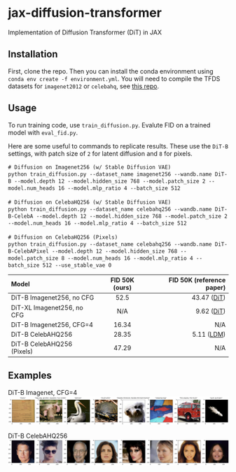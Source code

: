 # jax-diffusion-transformer
Implementation of Diffusion Transformer (DiT) in JAX

## Installation
First, clone the repo. Then you can install the conda environment using `conda env create -f environment.yml`. You will need to compile the TFDS datasets for `imagenet2012` or `celebahq`, see [this repo](https://github.com/kvfrans/tfds_builders).

## Usage
To run training code, use `train_diffusion.py`. Evalute FID on a trained model with `eval_fid.py`.

Here are some useful to commands to replicate results. These use the `DiT-B` settings, with patch size of `2` for latent diffusion and `8` for pixels.
```
# Diffusion on Imagenet256 (w/ Stable Diffusion VAE)
python train_diffusion.py --dataset_name imagenet256 --wandb.name DiT-B --model.depth 12 --model.hidden_size 768 --model.patch_size 2 --model.num_heads 16 --model.mlp_ratio 4 --batch_size 512

# Diffusion on CelebaHQ256 (w/ Stable Diffusion VAE)
python train_diffusion.py --dataset_name celebahq256 --wandb.name DiT-B-CelebA --model.depth 12 --model.hidden_size 768 --model.patch_size 2 --model.num_heads 16 --model.mlp_ratio 4 --batch_size 512

# Diffusion on CelebaHQ256 (Pixels)
python train_diffusion.py --dataset_name celebahq256 --wandb.name DiT-B-CelebAPixel --model.depth 12 --model.hidden_size 768 --model.patch_size 8 --model.num_heads 16 --model.mlp_ratio 4 --batch_size 512 --use_stable_vae 0
```

| Model              | FID 50K (ours) | FID 50K (reference paper) |
| :---------------- | :------: | ----: |
| DiT-B Imagenet256, no CFG         |   52.5  | 43.47  ([DiT](https://arxiv.org/pdf/2212.09748))|
| DiT-XL Imagenet256, no CFG     |   N/A  | 9.62  ([DiT](https://arxiv.org/pdf/2212.09748))|
| DiT-B Imagenet256, CFG=4     |  16.34   | N/A|
| DiT-B CelebAHQ256    |  28.35  | 5.11 ([LDM](https://arxiv.org/pdf/2112.10752)) |
| DiT-B CelebAHQ256 (Pixels)  |  47.29  | N/A |

## Examples

DiT-B Imagenet, CFG=4
![](data/example_imagenet.png)

DiT-B CelebAHQ256
![](data/example_celeba.png)